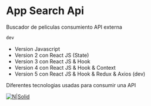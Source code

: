 # App Search Api
Buscador de peliculas consumiento API externa
```sh
dev
```

  - Version Javascript
  - Version 2 con React JS (State)
  - Version 3 con React JS & Hook
  - Version 4 con React JS & Hook & Context
  - Version 5 con React JS & Hook & Redux & Axios (dev)


Diferentes tecnologias usadas para consumir una API

[![N|Solid](https://i.imgur.com/atYwIp6.png)](https://#.com/)